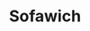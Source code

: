 ---
pid: ch755
title: Sofawich
location_transcription: fairmount park/ kelly park
coordinates: "[-75.189865763515, 39.986491991464]"
zipcode: '19121'
gen_neighborhood: North Philadelphia
neighborhood: Brewerytown
outside_phl: 
age: '23'
age_range: 20-29
instagram: 
image_file_name: ch_755.jpg
proposal_transcription: |-
  Sofa in between two large pieces of bread, leaves, tomatoes, ie sandwich shit.
  A person sits on the sofa in between the bread representing the different //cultural sandwiches// that Philly has offered over the years.
  YOU complete the sandwich.
topic: Food,Inclusivity
topic_summary: 0, 0, 0
type: Sculpture Statue
keywords_other: sandwich, culture, fairmount park, sofa, sofawich
credit: Pat Farrell
image_labels: 
twitter: 
facebook: 
permalink: "/monuments/ch755/"
layout: item-page
---